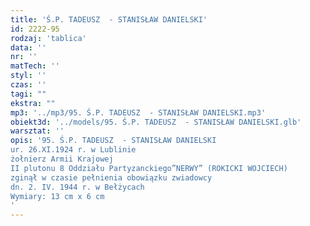 ```yaml
---
title: 'Ś.P. TADEUSZ  - STANISŁAW DANIELSKI'
id: 2222-95
rodzaj: 'tablica'
data: ''
nr: ''
matTech: ''
styl: ''
czas: ''
tagi: ""
ekstra: ""
mp3: '../mp3/95. Ś.P. TADEUSZ  - STANISŁAW DANIELSKI.mp3'
obiekt3d: '../models/95. Ś.P. TADEUSZ  - STANISŁAW DANIELSKI.glb'
warsztat: ''
opis: '95. Ś.P. TADEUSZ  - STANISŁAW DANIELSKI
ur. 26.XI.1924 r. w Lublinie
żołnierz Armii Krajowej
II plutonu 8 Oddziału Partyzanckiego”NERWY” (ROKICKI WOJCIECH)
zginął w czasie pełnienia obowiązku zwiadowcy
dn. 2. IV. 1944 r. w Bełżycach
Wymiary: 13 cm x 6 cm
'
---
```


